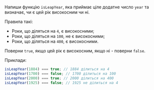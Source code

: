 Напиши функцію `isLeapYear`, яка приймає ціле додатне число `year` та визначає, чи є цей рік високосним чи ні.

Правила такі:

- Роки, що діляться на `4`, є високосними;
- Роки, що діляться на `100`, не є високосними;
- Роки, що діляться на `400`, є високосними.

Поверни `true`, якщо цей рік є високосним, якщо ні - поверни `false`.

Приклади:

```javascript
isLeapYear(1884) === true; // 1884 ділиться на 4
isLeapYear(1700) === false; // 1700 ділиться на 100
isLeapYear(2000) === true; // 2000 ділиться на 400
isLeapYear(1925) === false; // 1925 не ділиться на 4
```
